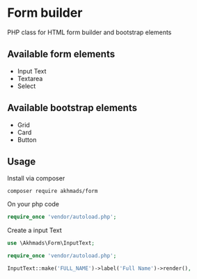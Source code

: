 # Form builder
PHP class for HTML form builder and bootstrap elements

## Available form elements
- Input Text
- Textarea
- Select

## Available bootstrap elements
- Grid
- Card
- Button

## Usage

Install via composer

```
composer require akhmads/form
```

On your php code

```php
require_once 'vendor/autoload.php';
```

Create a input Text

```php
use \Akhmads\Form\InputText;

require_once 'vendor/autoload.php';

InputText::make('FULL_NAME')->label('Full Name')->render(),
```